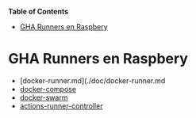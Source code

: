 <!-- START doctoc generated TOC please keep comment here to allow auto update -->
<!-- DON'T EDIT THIS SECTION, INSTEAD RE-RUN doctoc TO UPDATE -->
**Table of Contents**

- [GHA Runners en Raspbery](#gha-runners-en-raspbery)

<!-- END doctoc generated TOC please keep comment here to allow auto update -->


# GHA Runners en Raspbery

  * [docker-runner.md](./doc/docker-runner.md
  * [docker-compose](./doc/docker-compose-runner.md)
  * [docker-swarm](./doc/docker-swarm-runners.md)
  * [actions-runner-controller](doc/actions-runner-controller-arm.md)
